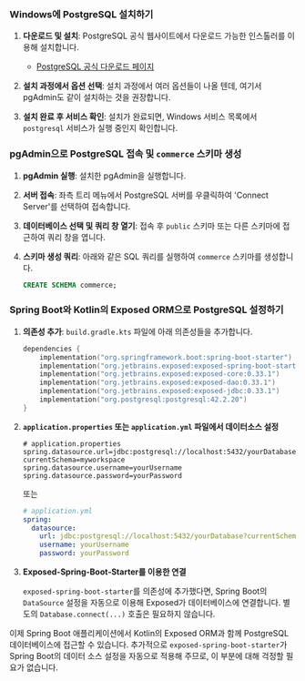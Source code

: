 ### Windows에 PostgreSQL 설치하기

1. **다운로드 및 설치**: PostgreSQL 공식 웹사이트에서 다운로드 가능한 인스톨러를 이용해 설치합니다.

   - [PostgreSQL 공식 다운로드 페이지](https://www.postgresql.org/download/windows/)

2. **설치 과정에서 옵션 선택**: 설치 과정에서 여러 옵션들이 나올 텐데, 여기서 pgAdmin도 같이 설치하는 것을 권장합니다.

3. **설치 완료 후 서비스 확인**: 설치가 완료되면, Windows 서비스 목록에서 `postgresql` 서비스가 실행 중인지 확인합니다.

### pgAdmin으로 PostgreSQL 접속 및 `commerce` 스키마 생성

1. **pgAdmin 실행**: 설치한 pgAdmin을 실행합니다.

2. **서버 접속**: 좌측 트리 메뉴에서 PostgreSQL 서버를 우클릭하여 'Connect Server'를 선택하여 접속합니다.

3. **데이터베이스 선택 및 쿼리 창 열기**: 접속 후 `public` 스키마 또는 다른 스키마에 접근하여 쿼리 창을 엽니다.

4. **스키마 생성 쿼리**: 아래와 같은 SQL 쿼리를 실행하여 `commerce` 스키마를 생성합니다.
   ```sql
   CREATE SCHEMA commerce;
   ```

### Spring Boot와 Kotlin의 Exposed ORM으로 PostgreSQL 설정하기

1. **의존성 추가**: `build.gradle.kts` 파일에 아래 의존성들을 추가합니다.

   ```kotlin
   dependencies {
       implementation("org.springframework.boot:spring-boot-starter")
       implementation("org.jetbrains.exposed:exposed-spring-boot-starter:0.4.1")
       implementation("org.jetbrains.exposed:exposed-core:0.33.1")
       implementation("org.jetbrains.exposed:exposed-dao:0.33.1")
       implementation("org.jetbrains.exposed:exposed-jdbc:0.33.1")
       implementation("org.postgresql:postgresql:42.2.20")
   }
   ```

2. **`application.properties` 또는 `application.yml` 파일에서 데이터소스 설정**

   ```properties
   # application.properties
   spring.datasource.url=jdbc:postgresql://localhost:5432/yourDatabase?currentSchema=myworkspace
   spring.datasource.username=yourUsername
   spring.datasource.password=yourPassword
   ```

   또는

   ```yaml
   # application.yml
   spring:
     datasource:
       url: jdbc:postgresql://localhost:5432/yourDatabase?currentSchema=myworkspace
       username: yourUsername
       password: yourPassword
   ```

3. **Exposed-Spring-Boot-Starter를 이용한 연결**

   `exposed-spring-boot-starter`를 의존성에 추가했다면, Spring Boot의 `DataSource` 설정을 자동으로 이용해 Exposed가 데이터베이스에 연결합니다. 별도의 `Database.connect(...)` 호출은 필요하지 않습니다.

이제 Spring Boot 애플리케이션에서 Kotlin의 Exposed ORM과 함께 PostgreSQL 데이터베이스에 접근할 수 있습니다. 추가적으로 `exposed-spring-boot-starter`가 Spring Boot의 데이터 소스 설정을 자동으로 적용해 주므로, 이 부분에 대해 걱정할 필요가 없습니다.
